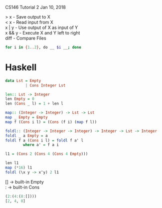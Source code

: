 CS146 Tutorial 2
Jan 10, 2018

\> x - Save output to X  
< x - Read input from X  
x | y - Use output of X as input of Y  
x && y - Execute X and Y left to right  
diff - Compare Files

```Bash
for i in {1..2}, do __ $i __; done
```
# Haskell
```Haskell
data Lst = Empty
         | Cons Integer Lst

len:: Lst -> Integer
len Empty = 0
len (Cons _ l) = 1 + len l

map:: (Integer -> Integer) -> Lst -> Lst
map _ Empty = Empty
map f (Cons i l) = (Cons (f i) (map f l))

foldl:: (Integer -> Integer -> Integer) -> Integer -> Lst -> Integer
foldl _ a Empty = a
foldl f a (Cons i l) = foldl f a' l
        where a' = f a i

l1 = (Cons 2 (Cons 4 (Cons 4 Empty)))

len l1
map (*16) l1
foldl (\x y -> x^y) 2 l1
```

[] -> built-in Empty  
: -> built-in Cons
```Haskell
(2:(4:(8:[])))
[2, 4, 8]
```
